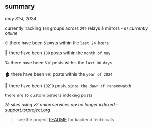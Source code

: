 
## summary
_may 31st, 2024_

currently tracking `163` groups across `299` relays & mirrors - _`67` currently online_

⏲ there have been `5` posts within the `last 24 hours`

🦈 there have been `180` posts within the `month of may`

🪐 there have been `510` posts within the `last 90 days`

🏚 there have been `997` posts within the `year of 2024`

🦕 there have been `10279` posts `since the dawn of ransomwatch`

there are `96` custom parsers indexing posts

_`20` sites using v2 onion services are no longer indexed - [support.torproject.org](https://support.torproject.org/onionservices/v2-deprecation/)_

> see the project [README](https://github.com/joshhighet/ransomwatch#ransomwatch--) for backend technicals
